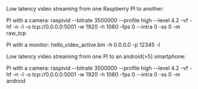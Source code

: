 Low latency video streaming from one Raspberry PI to another:

PI with a camera:
raspivid --bitrate 3500000 --profile high --level 4.2 -vf -hf -n -l -o tcp://0.0.0.0:5001 -w 1920 -h 1080 -fps 0 --intra 0 -ss 0 -m raw_tcp

PI with a monitor:
hello_video_active.bin -h 0.0.0.0 -p 12345 -l


Low latency video streaming from one PI to an android(>5) smartphone:

PI with a camera:
raspivid --bitrate 3500000 --profile high --level 4.2 -vf -hf -n -l -o tcp://0.0.0.0:5001 -w 1920 -h 1080 -fps 0 --intra 0 -ss 0 -m android
